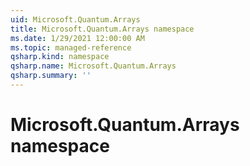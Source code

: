 ```yaml
---
uid: Microsoft.Quantum.Arrays
title: Microsoft.Quantum.Arrays namespace
ms.date: 1/29/2021 12:00:00 AM
ms.topic: managed-reference
qsharp.kind: namespace
qsharp.name: Microsoft.Quantum.Arrays
qsharp.summary: ''
---
```


# Microsoft.Quantum.Arrays namespace




